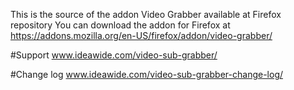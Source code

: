 This is the source of the addon Video Grabber available at Firefox repository
You can download the addon for Firefox at
https://addons.mozilla.org/en-US/firefox/addon/video-grabber/

#Support
www.ideawide.com/video-sub-grabber/

#Change log
www.ideawide.com/video-sub-grabber-change-log/

